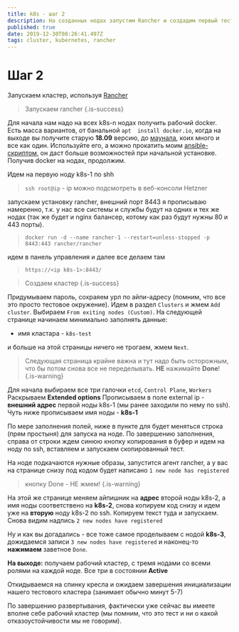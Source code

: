 ```yaml
---
title: k8s - шаг 2
description: На созданных нодах запустим Rancher и создадим первый тестовый кластер
published: true
date: 2019-12-30T08:26:41.497Z
tags: cluster, kubernetes, rancher
---
```


# Шаг 2
Запускаем кластер, используя [Rancher](https://rancher.com/)

>Запускаем rancher
{.is-success}

Для начала нам надо на всех k8s-n нодах получить рабочий docker. Есть масса вариантов, от банальной `apt  install docker.io`, когда на выходе вы получите старую **18.09** версию, до [маунала](https://www.linode.com/docs/applications/containers/install-docker-ce-ubuntu-1804/), коих много и все как один. Используйте его, а можно прокатить моим [ansible-скриптом](https://github.com/vasyakrg/docker_install), он даст больше возможностей при начальной установке.
Получив docker на нодах, продолжим.

Идем на первую ноду k8s-1 по shh

> `ssh root@ip` - ip можно подсмотреть в веб-консоли Hetzner

запускаем установку rancher, внешний порт 8443 я прописываю намеренно, т.к. у нас все системы и службы будут на одних и тех же нодах (так же будет и nginx балансер, котому как раз будут нужны 80 и 443 порты).
> `docker run -d --name rancher-1 --restart=unless-stopped -p 8443:443 rancher/rancher`

идем в панель управления и далее все делаем там
> `https://<ip k8s-1>:8443/`

> Создаем кластер
{.is-success}


Придумываем пароль, сохраяем урл по айпи-адресу (помним, что все это просто тестовое окружение).
Идем в раздел `Clusters` и жмем `Add cluster`. Выбираем `From exiting nodes (Custom)`.
На следующей странице начинаем минимально заполнять данные:

- имя кластара - `k8s-test`

и больше на этой страницы ничего не трогаем, жмем `Next`.

> Следующая страница крайне важна и тут надо быть осторожным, что бы потом снова все не переделывать.
**НЕ** нажимайте **Done**!
{.is-warning}

Для начала выбираем все три галочки `etcd`, `Control Plane`, `Workers`
Раскрываем **Extended options**
Прописываем в поле external ip - **внешний адрес** первой ноды k8s-1 (мы ранее заходили по нему по ssh).
Чуть ниже прописываем имя ноды - **k8s-1**

По мере заполнения полей, ниже в пункте для будет меняться строка (прям простыня) для запуска на ноде.
По завершению заполнения, справа от строки ждем синюю кнопку копирования в буфер и идем на ноду по ssh, вставляем и запускаем скопированный тест.

На ноде подкачаются нужные образы, запустится агент rancher, а у вас на странице снизу под кодом будет написано `1 new node has registered`

> кнопку Done - НЕ жмем!
{.is-warning}

На этой же странице меняем айпишник на **адрес** второй ноды k8s-2, а имя ноды соответствено на **k8s-2**, снова копируем код снизу и идем уже на **вторую** ноду k8s-2 по ssh. Копируем текст туда и запускаем.
Снова видим надпись `2 new nodes have registered`

Ну и как вы догадались - все тоже самое проделываем с нодой **k8s-3**, дожидаемся записи `3 new nodes have registered` и наконец-то **нажимаем** заветное `Done`.

**На выходе:** получаем рабочий кластер, с тремя нодами со всеми ролями на каждой ноде. Все три в состоянии **Active**

Откидываемся на спинку кресла и ожидаем завершения инициализации нашего тестового кластера (занимает обычно минут 5-7)

По завершению развертывания, фактически уже сейчас вы имеете вполне себе рабочий кластер (мы помним, что это тест и ни о какой отказоустойчивости мы не говорим).
